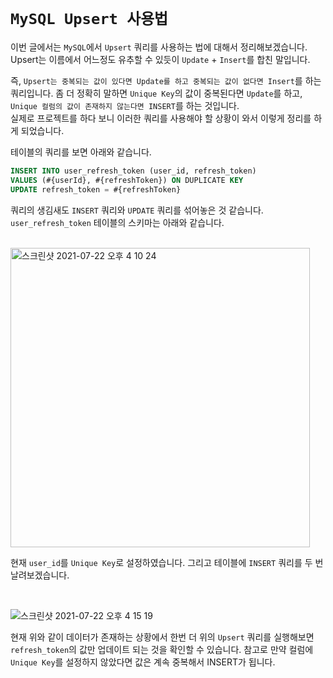 # `MySQL Upsert 사용법`

이번 글에서는 `MySQL`에서 `Upsert` 쿼리를 사용하는 법에 대해서 정리해보겠습니다. Upsert는 이름에서 어느정도 유추할 수 있듯이 `Update` + `Insert`를 합친 말입니다. 

즉, `Upsert는 중복되는 값이 있다면 Update를 하고 중복되는 값이 없다면 Insert`를 하는 쿼리입니다. 좀 더 정확히 말하면 `Unique Key`의 값이 중복된다면 `Update`를 하고, `Unique 컬럼의 값이 존재하지 않는다면 INSERT`를 하는 것입니다.  
실제로 프로젝트를 하다 보니 이러한 쿼리를 사용해야 할 상황이 와서 이렇게 정리를 하게 되었습니다. 

테이블의 쿼리를 보면 아래와 같습니다. 

```sql
INSERT INTO user_refresh_token (user_id, refresh_token)
VALUES (#{userId}, #{refreshToken}) ON DUPLICATE KEY
UPDATE refresh_token = #{refreshToken}
```

쿼리의 생김새도 `INSERT` 쿼리와 `UPDATE` 쿼리를 섞어놓은 것 같습니다. `user_refresh_token` 테이블의 스키마는 아래와 같습니다. 

<br>

<img width="479" alt="스크린샷 2021-07-22 오후 4 10 24" src="https://user-images.githubusercontent.com/45676906/126601830-13537e34-b97f-4774-b065-063f42f0c7e3.png">

현재 `user_id`를 `Unique Key`로 설정하였습니다. 그리고 테이블에 `INSERT` 쿼리를 두 번 날려보겠습니다.

<br>

![스크린샷 2021-07-22 오후 4 15 19](https://user-images.githubusercontent.com/45676906/126602256-22d9dc15-ca3c-4215-af62-412d957983f2.png)

현재 위와 같이 데이터가 존재하는 상황에서 한번 더 위의 `Upsert` 쿼리를 실행해보면 `refresh_token`의 값만 업데이트 되는 것을 확인할 수 있습니다. 참고로 만약 컬럼에 `Unique Key`를 설정하지 않았다면 값은 계속 중복해서 INSERT가 됩니다.
